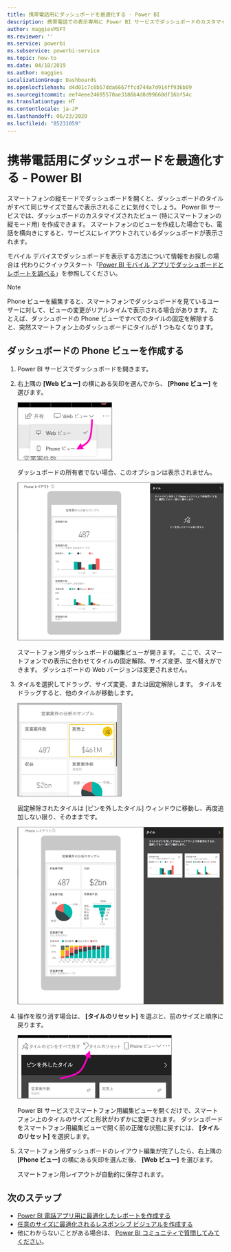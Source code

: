 ```yaml
---
title: 携帯電話用にダッシュボードを最適化する - Power BI
description: 携帯電話での表示専用に Power BI サービスでダッシュボードのカスタマイズしたビューを作成する方法について説明します。
author: maggiesMSFT
ms.reviewer: ''
ms.service: powerbi
ms.subservice: powerbi-service
ms.topic: how-to
ms.date: 04/18/2019
ms.author: maggies
LocalizationGroup: Dashboards
ms.openlocfilehash: d4d01c7c8b57dda6667ffcd744a7d914ff936b09
ms.sourcegitcommit: eef4eee24695570ae3186b4d8d99660df16bf54c
ms.translationtype: HT
ms.contentlocale: ja-JP
ms.lasthandoff: 06/23/2020
ms.locfileid: "85231059"
---
```

# <a name="optimize-a-dashboard-for-mobile-phones---power-bi"></a>携帯電話用にダッシュボードを最適化する - Power BI 
スマートフォンの縦モードでダッシュボードを開くと、ダッシュボードのタイルがすべて同じサイズで並んで表示されることに気付くでしょう。 Power BI サービスでは、ダッシュボードのカスタマイズされたビュー (特にスマートフォンの縦モード用) を作成できます。 スマートフォンのビューを作成した場合でも、電話を横向きにすると、サービスにレイアウトされているダッシュボードが表示されます。

モバイル デバイスでダッシュボードを表示する方法について情報をお探しの場合は 代わりにクイックスタート「[Power BI モバイル アプリでダッシュボードとレポートを調べる](../consumer/mobile/mobile-apps-quickstart-view-dashboard-report.md)」を参照してください。

> [!NOTE]
> Phone ビューを編集すると、スマートフォンでダッシュボードを見ているユーザーに対して、ビューの変更がリアルタイムで表示される場合があります。 たとえば、ダッシュボードの Phone ビューですべてのタイルの固定を解除すると、突然スマートフォン上のダッシュボードにタイルが 1 つもなくなります。 
> 
> 

## <a name="create-a-phone-view-of-a-dashboard"></a>ダッシュボードの Phone ビューを作成する
1. Power BI サービスでダッシュボードを開きます。
2. 右上隅の **[Web ビュー]** の横にある矢印を選んでから、 **[Phone ビュー]** を選びます。

    ![](media/service-create-dashboard-mobile-phone-view/power-bi-service-phone-view-dashboard.png)

    ダッシュボードの所有者でない場合、このオプションは表示されません。

    ![](media/service-create-dashboard-mobile-phone-view/power-bi-mobile-edit-phone-view-canvas.png)

    スマートフォン用ダッシュボードの編集ビューが開きます。 ここで、スマートフォンでの表示に合わせてタイルの固定解除、サイズ変更、並べ替えができます。 ダッシュボードの Web バージョンは変更されません。


1. タイルを選択してドラッグ、サイズ変更、または固定解除します。 タイルをドラッグすると、他のタイルが移動します。
   
    ![](media/service-create-dashboard-mobile-phone-view/power-bi-unpin-tile-phone-dashboard.png)
   
    固定解除されたタイルは [ピンを外したタイル] ウィンドウに移動し、再度追加しない限り、そのままです。
   
    ![](media/service-create-dashboard-mobile-phone-view/power-bi-mobile-edit-phone-view-post-edit.png)
2. 操作を取り消す場合は、 **[タイルのリセット]** を選ぶと、前のサイズと順序に戻ります。
   
    ![](media/service-create-dashboard-mobile-phone-view/power-bi-service-phone-view-reset-tiles.png)
   
    Power BI サービスでスマートフォン用編集ビューを開くだけで、スマートフォン上のタイルのサイズと形状がわずかに変更されます。 ダッシュボードをスマートフォン用編集ビューで開く前の正確な状態に戻すには、 **[タイルのリセット]** を選択します。
3. スマートフォン用ダッシュボードのレイアウト編集が完了したら、右上隅の **[Phone ビュー]** の横にある矢印を選んだ後、 **[Web ビュー]** を選びます。
   
    スマートフォン用レイアウトが自動的に保存されます。

## <a name="next-steps"></a>次のステップ
* [Power BI 電話アプリ用に最適化したレポートを作成する](desktop-create-phone-report.md)
* [任意のサイズに最適化されるレスポンシブ ビジュアルを作成する](../visuals/power-bi-report-visualizations.md)
* 他にわからないことがある場合は、 [Power BI コミュニティで質問してみてください](https://community.powerbi.com/)。
